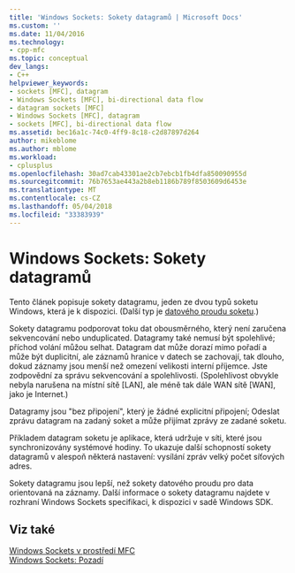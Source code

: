 ```yaml
---
title: 'Windows Sockets: Sokety datagramů | Microsoft Docs'
ms.custom: ''
ms.date: 11/04/2016
ms.technology:
- cpp-mfc
ms.topic: conceptual
dev_langs:
- C++
helpviewer_keywords:
- sockets [MFC], datagram
- Windows Sockets [MFC], bi-directional data flow
- datagram sockets [MFC]
- Windows Sockets [MFC], datagram
- sockets [MFC], bi-directional data flow
ms.assetid: bec16a1c-74c0-4ff9-8c18-c2d87897d264
author: mikeblome
ms.author: mblome
ms.workload:
- cplusplus
ms.openlocfilehash: 30ad7cab43301ae2cb7ebcb1fb4dfa850090955d
ms.sourcegitcommit: 76b7653ae443a2b8eb1186b789f8503609d6453e
ms.translationtype: MT
ms.contentlocale: cs-CZ
ms.lasthandoff: 05/04/2018
ms.locfileid: "33383939"
---
```

# <a name="windows-sockets-datagram-sockets"></a>Windows Sockets: Sokety datagramů
Tento článek popisuje sokety datagramu, jeden ze dvou typů soketu Windows, která je k dispozici. (Další typ je [datového proudu soketu](../mfc/windows-sockets-stream-sockets.md).)  
  
 Sokety datagramu podporovat toku dat obousměrného, který není zaručena sekvencování nebo unduplicated. Datagramy také nemusí být spolehlivé; příchod volání můžou selhat. Datagram dat může dorazí mimo pořadí a může být duplicitní, ale záznamů hranice v datech se zachovají, tak dlouho, dokud záznamy jsou menší než omezení velikosti interní příjemce. Jste zodpovědní za správu sekvencování a spolehlivosti. (Spolehlivost obvykle nebyla narušena na místní sítě [LAN], ale méně tak dále WAN sítě [WAN], jako je Internet.)  
  
 Datagramy jsou "bez připojení", který je žádné explicitní připojení; Odeslat zprávu datagram na zadaný soket a může přijímat zprávy ze zadané soketu.  
  
 Příkladem datagram soketu je aplikace, která udržuje v síti, které jsou synchronizovány systémové hodiny. To ukazuje další schopností sokety datagramů v alespoň některá nastavení: vysílání zpráv velký počet síťových adres.  
  
 Sokety datagramu jsou lepší, než sokety datového proudu pro data orientovaná na záznamy. Další informace o sokety datagramu najdete v rozhraní Windows Sockets specifikaci, k dispozici v sadě Windows SDK.  
  
## <a name="see-also"></a>Viz také  
 [Windows Sockets v prostředí MFC](../mfc/windows-sockets-in-mfc.md)   
 [Windows Sockets: Pozadí](../mfc/windows-sockets-background.md)

